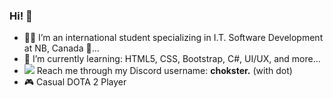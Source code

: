 ### Hi! 👋

- 🧑‍💻 I’m an international student specializing in I.T. Software Development at NB, Canada 🍁...
- 🌱 I’m currently learning: HTML5, CSS, Bootstrap, C#, UI/UX, and more...
- ![](https://user-images.githubusercontent.com/74038190/235294015-47144047-25ab-417c-af1b-6746820a20ff.gif=250x250) Reach me through my Discord username: <b>chokster.</b> (with dot)
- 🎮 Casual DOTA 2 Player

